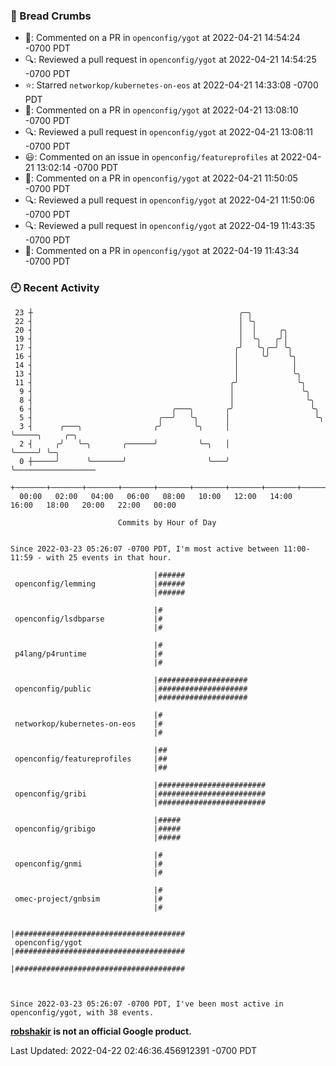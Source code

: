 ### 🍞 Bread Crumbs

 * 💬: Commented on a PR in  `openconfig/ygot` at 2022-04-21 14:54:24 -0700 PDT
 * 🔍: Reviewed a pull request in  `openconfig/ygot` at 2022-04-21 14:54:25 -0700 PDT
 * ⭐️: Starred `networkop/kubernetes-on-eos` at 2022-04-21 14:33:08 -0700 PDT
 * 💬: Commented on a PR in  `openconfig/ygot` at 2022-04-21 13:08:10 -0700 PDT
 * 🔍: Reviewed a pull request in  `openconfig/ygot` at 2022-04-21 13:08:11 -0700 PDT
 * 😃: Commented on an issue in `openconfig/featureprofiles` at 2022-04-21 13:02:14 -0700 PDT
 * 💬: Commented on a PR in  `openconfig/ygot` at 2022-04-21 11:50:05 -0700 PDT
 * 🔍: Reviewed a pull request in  `openconfig/ygot` at 2022-04-21 11:50:06 -0700 PDT
 * 🔍: Reviewed a pull request in  `openconfig/ygot` at 2022-04-19 11:43:35 -0700 PDT
 * 💬: Commented on a PR in  `openconfig/ygot` at 2022-04-19 11:43:34 -0700 PDT

### 🕘 Recent Activity
```
 23 ┼                                              ╭─╮
 22 ┤                                              │ ╰╮
 20 ┤                                              │  │     ╭╮
 19 ┤                                              │  ╰╮   ╭╯│
 17 ┤                                             ╭╯   ╰╮╭─╯ ╰╮
 16 ┤                                             │     ╰╯    ╰╮
 14 ┤                                             │            │
 13 ┤                                             │            ╰╮
 11 ┤                                            ╭╯             ╰╮
  9 ┤                                            │               ╰╮
  8 ┤                                            │                ╰╮
  6 ┤                               ╭───╮       ╭╯                 ╰╮
  5 ┤                            ╭──╯   ╰╮      │                   ╰╮
  3 ┤      ╭───╮                ╭╯       ╰╮     │                    ╰─────╮     ╭─╮
  2 ┤     ╭╯   ╰─╮       ╭──────╯         ╰─╮   │                          ╰─────╯ ╰─╮
  0 ┼─────╯      ╰───────╯                  ╰───╯                                    ╰──────────────────
    +───────+───────+───────+───────+───────+───────+───────+───────+───────+───────+───────+───────+────
  00:00   02:00   04:00   06:00   08:00   10:00   12:00   14:00   16:00   18:00   20:00   22:00   00:00   

						Commits by Hour of Day


Since 2022-03-23 05:26:07 -0700 PDT, I'm most active between 11:00-11:59 - with 25 events in that hour.

```



```
                                |######
 openconfig/lemming             |######
                                |######

                                |#
 openconfig/lsdbparse           |#
                                |#

                                |#
 p4lang/p4runtime               |#
                                |#

                                |####################
 openconfig/public              |####################
                                |####################

                                |#
 networkop/kubernetes-on-eos    |#
                                |#

                                |##
 openconfig/featureprofiles     |##
                                |##

                                |########################
 openconfig/gribi               |########################
                                |########################

                                |#####
 openconfig/gribigo             |#####
                                |#####

                                |#
 openconfig/gnmi                |#
                                |#

                                |#
 omec-project/gnbsim            |#
                                |#

                                |######################################
 openconfig/ygot                |######################################
                                |######################################



Since 2022-03-23 05:26:07 -0700 PDT, I've been most active in openconfig/ygot, with 38 events.

```
**[robshakir](mailto:robjs@google.com) is not an official Google product.**  


Last Updated: 2022-04-22 02:46:36.456912391 -0700 PDT
